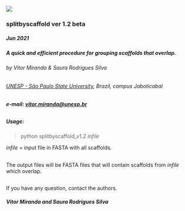 ![](https://i.imgur.com/0y2WqLA.png)

### splitbyscaffold ver 1.2 beta    
##### Jun 2021
##### A quick and efficient procedure for grouping scaffolds that overlap.

###### by Vitor Miranda & Saura Rodrigues Silva
###### [UNESP - São Paulo State University](http://www.fcav.unesp.br/vmiranda), Brazil, campus Jaboticabal 
##### e-mail: vitor.miranda@unesp.br
##

##### Usage:

> python splitbyscaffold_v1.2 *infile* 

*infile* = input file in FASTA with all scaffolds.
##

The output files will be FASTA files that will contain scaffolds from *infile* which overlap. 


##
If you have any question, contact the authors.

##### Vitor Miranda and Saura Rodrigues Silva
